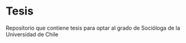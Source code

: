 # Tesis
Repositorio que contiene tesis para optar al grado de Socióloga de la Universidad de Chile 
